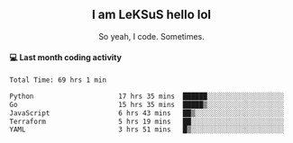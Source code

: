<h2 align="center">I am LeKSuS hello lol</h2>
<p align="center">So yeah, I code. Sometimes.</p>

#### :computer: Last month coding activity
<!--START_SECTION:waka-->

```txt
Total Time: 69 hrs 1 min

Python                     17 hrs 35 mins  ██████░░░░░░░░░░░░░░░░░░░   24.49 %
Go                         15 hrs 35 mins  █████▒░░░░░░░░░░░░░░░░░░░   21.70 %
JavaScript                 6 hrs 43 mins   ██▒░░░░░░░░░░░░░░░░░░░░░░   09.36 %
Terraform                  5 hrs 19 mins   ██░░░░░░░░░░░░░░░░░░░░░░░   07.42 %
YAML                       3 hrs 51 mins   █▒░░░░░░░░░░░░░░░░░░░░░░░   05.37 %
```

<!--END_SECTION:waka-->
